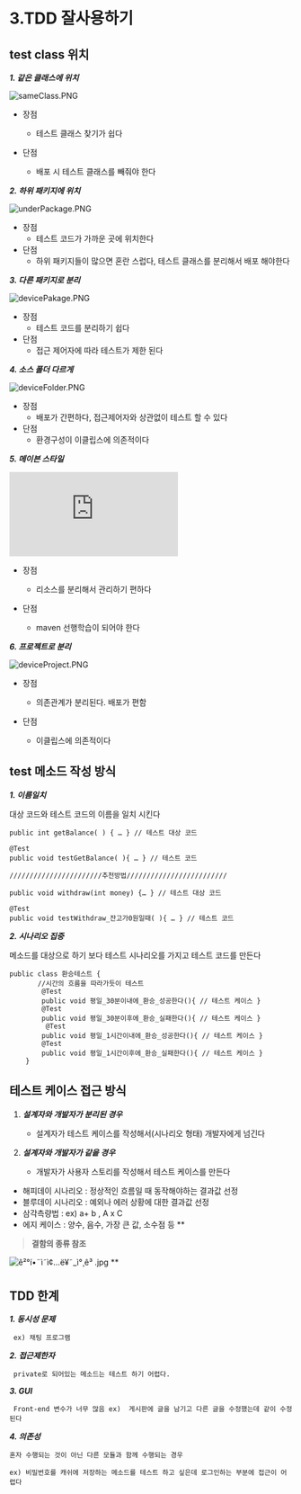 
# 3.TDD 잘사용하기

## test class 위치


 

 ***1. 같은 클래스에 위치***
 
 ![sameClass.PNG](https://github.com/src8655/cafe24_6/blob/master/img/sameClass.PNG?raw=true)
 

 - 장점
	 - 테스트 클래스 찾기가 쉽다

 - 단점
	 - 배포 시 테스트 클래스를 빼줘야 한다

 ***2. 하위 패키지에 위치***
 
![underPackage.PNG](https://github.com/src8655/cafe24_6/blob/master/img/underPackage.PNG?raw=true)

 - 장점
	 - 테스트 코드가 가까운 곳에 위치한다
 -   단점
	 - 하위 패키지들이 많으면 혼란 스럽다, 테스트 클래스를 분리해서 배포 해야한다
	 

 ***3. 다른 패키지로 분리***
 
![devicePakage.PNG](https://github.com/src8655/cafe24_6/blob/master/img/devicePakage.PNG?raw=true)

 - 장점
	 - 테스트 코드를 분리하기 쉽다
 - 단점
	 - 접근 제어자에 따라 테스트가 제한 된다

  
	
 ***4. 소스 폴더 다르게***

![deviceFolder.PNG](https://github.com/src8655/cafe24_6/blob/master/img/deviceFolder.PNG?raw=true)

 - 장점
	 - 배포가 간편하다, 접근제어자와 상관없이 테스트 할 수 있다
 - 단점
	 - 환경구성이 이클립스에 의존적이다

 ***5. 메이븐 스타일***
 
![mvn-dir.gif](http://www.egovframe.go.kr/wiki/lib/exe/fetch.php?cache=&w=900&h=435&media=egovframework:dev:dep:build:mvn-dir.gif)

 - 장점

	 - 리소스를 분리해서 관리하기 편하다
 - 단점
	 - maven 선행학습이 되어야 한다

 ***6. 프로젝트로 분리***
 
 ![deviceProject.PNG](https://github.com/src8655/cafe24_6/blob/master/img/deviceProject.PNG?raw=true)
 

 - 장점

	 - 의존관계가 분리된다. 배포가 편함

 - 단점

	 - 이클립스에 의존적이다

## test 메소드 작성 방식

 ***1. 이름일치***
 
 대상 코드와 테스트 코드의 이름을 일치 시킨다

    public int getBalance( ) { … } // 테스트 대상 코드
    
    @Test 
    public void testGetBalance( ){ … } // 테스트 코드
    
    ///////////////////////추천방법/////////////////////////
    
    public void withdraw(int money) {… } // 테스트 대상 코드
    
    @Test 
    public void testWithdraw_잔고가0원일때( ){ … } // 테스트 코드
   

 ***2. 시나리오 집중***
 
메소드를 대상으로 하기 보다 테스트 시나리오를 가지고 테스트 코드를 만든다

    public class 환승테스트 { 
		   //시간의 흐름을 따라가듯이 테스트
		    @Test 
		    public void 평일_30분이내에_환승_성공한다(){ // 테스트 케이스 } 
		    @Test 
		    public void 평일_30분이후에_환승_실패한다(){ // 테스트 케이스 }
		     @Test 
		    public void 평일_1시간이내에_환승_성공한다(){ // 테스트 케이스 } 
		    @Test 
		    public void 평일_1시간이후에_환승_실패한다(){ // 테스트 케이스 }
	    }
	    
	 

## 테스트 케이스 접근 방식

 1. ***설계자와 개발자가 분리된 경우***
	 * 설계자가 테스트 케이스를 작성해서(시나리오 형태) 개발자에게 넘긴다
	 
 2. ***설계자와 개발자가 같읕 경우***
	 * 개발자가 사용자 스토리를 작성해서 테스트 케이스를 만든다 

* 해피데이 시나리오 : 정상적인 흐름일 때 동작해야하는 결과값 선정
* 블루데이 시나리오 : 예외나 에러 상황에 대한 결과값 선정
* 삼각측량법 : ex) a+ b ,  A x C
* 에지 케이스 : 양수, 음수, 가장 큰 값, 소수점 등
**

> **결함의 종류 참조**

![ê²°í•¨ì˜ì¢…ë¥˜_ì°¸ê³ .jpg](https://github.com/src8655/cafe24_6/blob/master/%EA%B2%B0%ED%95%A8%EC%9D%98%EC%A2%85%EB%A5%98_%EC%B0%B8%EA%B3%A0.jpg?raw=true)
**

## TDD 한계

 ***1. 동시성 문제***
 
	 ex) 채팅 프로그램
	 
 ***2. 접근제한자***
 
	 private로 되어있는 메소드는 테스트 하기 어렵다. 
	 
 ***3. GUI***
 
	 Front-end 변수가 너무 많음 ex)  게시판에 글을 남기고 다른 글을 수정했는데 같이 수정된다
	 
 ***4. 의존성***
 
	혼자 수행되는 것이 아닌 다른 모듈과 함께 수행되는 경우
	
	ex)	비밀번호를 캐쉬에 저장하는 메소드를 테스트 하고 싶은데 로그인하는 부분에 접근이 어렵다
	
